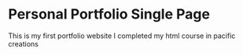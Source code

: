 # Personal Portfolio Single Page
This is my first portfolio website
I completed my html course in pacific creations 
